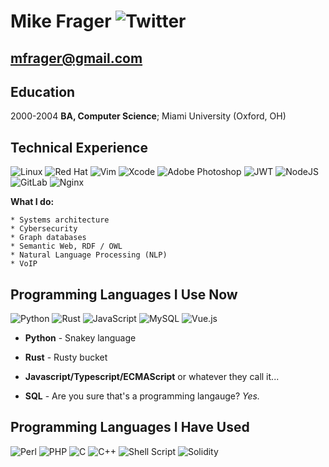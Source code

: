 Mike Frager ![Twitter](https://shields.io/twitter/follow/mfrager?label=Follow)
===========

mfrager@gmail.com
-------------------

Education
---------

2000-2004
**BA, Computer Science**; Miami University (Oxford, OH)


Technical Experience
--------------------
![Linux](https://img.shields.io/badge/Linux-FCC624?style=for-the-badge&logo=linux&logoColor=black) ![Red Hat](https://img.shields.io/badge/Red%20Hat-EE0000?style=for-the-badge&logo=redhat&logoColor=white)  ![Vim](https://img.shields.io/badge/VIM-%2311AB00.svg?style=for-the-badge&logo=vim&logoColor=white) ![Xcode](https://img.shields.io/badge/Xcode-007ACC?style=for-the-badge&logo=Xcode&logoColor=white) ![Adobe Photoshop](https://img.shields.io/badge/adobephotoshop-%2331A8FF.svg?style=for-the-badge&logo=adobephotoshop&logoColor=white) ![JWT](https://img.shields.io/badge/JWT-black?style=for-the-badge&logo=JSON%20web%20tokens) ![NodeJS](https://img.shields.io/badge/node.js-6DA55F?style=for-the-badge&logo=node.js&logoColor=white) ![GitLab](https://img.shields.io/badge/gitlab-%23181717.svg?style=for-the-badge&logo=gitlab&logoColor=white) ![Nginx](https://img.shields.io/badge/nginx-%23009639.svg?style=for-the-badge&logo=nginx&logoColor=white)

**What I do:**

    * Systems architecture
    * Cybersecurity
    * Graph databases
    * Semantic Web, RDF / OWL
    * Natural Language Processing (NLP)
    * VoIP

Programming Languages I Use Now
-------------------------------
![Python](https://img.shields.io/badge/python-3670A0?style=for-the-badge&logo=python&logoColor=ffdd54) ![Rust](https://img.shields.io/badge/rust-%23000000.svg?style=for-the-badge&logo=rust&logoColor=white) ![JavaScript](https://img.shields.io/badge/javascript-%23323330.svg?style=for-the-badge&logo=javascript&logoColor=%23F7DF1E) ![MySQL](https://img.shields.io/badge/mysql-%2300f.svg?style=for-the-badge&logo=mysql&logoColor=white) ![Vue.js](https://img.shields.io/badge/vuejs-%2335495e.svg?style=for-the-badge&logo=vuedotjs&logoColor=%234FC08D)
   * **Python** - Snakey language 

   * **Rust** - Rusty bucket 

   * **Javascript/Typescript/ECMAScript** or whatever they call it...

   * **SQL** - Are you sure that's a programming langauge? _Yes._


Programming Languages I Have Used
---------------------------------

![Perl](https://img.shields.io/badge/perl-%2339457E.svg?style=for-the-badge&logo=perl&logoColor=white) ![PHP](https://img.shields.io/badge/php-%23777BB4.svg?style=for-the-badge&logo=php&logoColor=white) ![C](https://img.shields.io/badge/c-%2300599C.svg?style=for-the-badge&logo=c&logoColor=white) ![C++](https://img.shields.io/badge/c++-%2300599C.svg?style=for-the-badge&logo=c%2B%2B&logoColor=white) ![Shell Script](https://img.shields.io/badge/shell_script-%23121011.svg?style=for-the-badge&logo=gnu-bash&logoColor=white) ![Solidity](https://img.shields.io/badge/Solidity-%23363636.svg?style=for-the-badge&logo=solidity&logoColor=white) 
